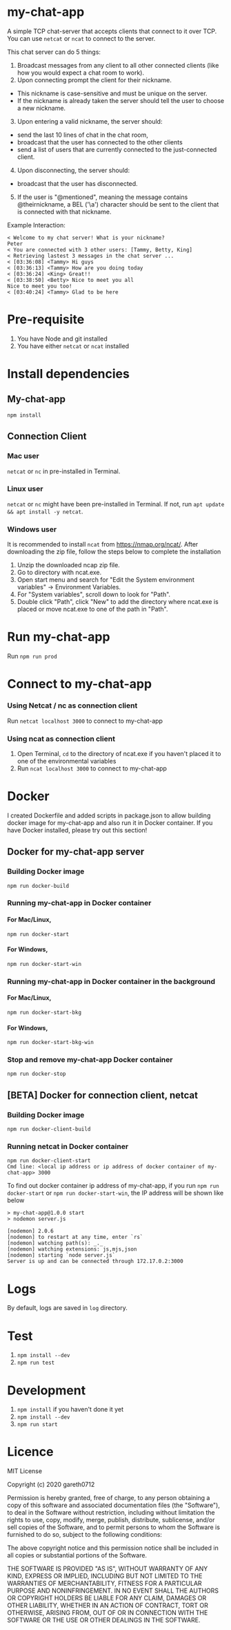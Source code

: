 # my-chat-app

A simple TCP chat-server that accepts clients that connect to it over TCP. You can use `netcat` or `ncat` to connect to the server.

This chat server can do 5 things:

1. Broadcast messages from any client to all other connected clients (like how you would expect a chat room to work).
2. Upon connecting prompt the client for their nickname.

- This nickname is case-sensitive and must be unique on the server.
- If the nickname is already taken the server should tell the user to choose a new nickname.

3. Upon entering a valid nickname, the server should:

- send the last 10 lines of chat in the chat room,
- broadcast that the user has connected to the other clients
- send a list of users that are currently connected to the just-connected client.

4. Upon disconnecting, the server should:

- broadcast that the user has disconnected.

5. If the user is "@mentioned", meaning the message contains @theirnickname, a BEL ('\a') character should be sent to the client that is connected with that nickname.

Example Interaction:

```
< Welcome to my chat server! What is your nickname?
Peter
< You are connected with 3 other users: [Tammy, Betty, King]
< Retrieving lastest 3 messages in the chat server ...
< [03:36:08] <Tammy> Hi guys
< [03:36:13] <Tammy> How are you doing today
< [03:36:24] <King> Great!!
< [03:38:50] <Betty> Nice to meet you all
Nice to meet you too!
< [03:40:24] <Tammy> Glad to be here
```

# Pre-requisite

1. You have Node and git installed
2. You have either `netcat` or `ncat` installed

# Install dependencies

## My-chat-app

`npm install`

## Connection Client

### Mac user

`netcat` or `nc` in pre-installed in Terminal.

### Linux user

`netcat` or `nc` might have been pre-installed in Terminal. If not, run `apt update && apt install -y netcat`.

### Windows user

It is recommended to install `ncat` from https://nmap.org/ncat/. After downloading the zip file, follow the steps below to complete the installation

1. Unzip the downloaded ncap zip file.
2. Go to directory with ncat.exe.
3. Open start menu and search for "Edit the System environment variables" -> Environment Variables.
4. For "System variables", scroll down to look for "Path".
5. Double click "Path", click "New" to add the directory where ncat.exe is placed or move ncat.exe to one of the path in "Path".

# Run my-chat-app

Run `npm run prod`

# Connect to my-chat-app

### Using Netcat / nc as connection client

Run `netcat localhost 3000` to connect to my-chat-app

### Using ncat as connection client

1. Open Terminal, `cd` to the directory of ncat.exe if you haven't placed it to one of the environmental variables
2. Run `ncat localhost 3000` to connect to my-chat-app

# Docker

I created Dockerfile and added scripts in package.json to allow building docker image for my-chat-app and also run it in Docker container. If you have Docker installed, please try out this section!

## Docker for my-chat-app server

### Building Docker image

`npm run docker-build`

### Running my-chat-app in Docker container

#### For Mac/Linux,

`npm run docker-start`

#### For Windows,

`npm run docker-start-win`

### Running my-chat-app in Docker container in the background

#### For Mac/Linux,

`npm run docker-start-bkg`

#### For Windows,

`npm run docker-start-bkg-win`

### Stop and remove my-chat-app Docker container

`npm run docker-stop`

## [BETA] Docker for connection client, netcat

### Building Docker image

`npm run docker-client-build`

### Running netcat in Docker container

```
npm run docker-client-start
Cmd line: <local ip address or ip address of docker container of my-chat-app> 3000
```

To find out docker container ip address of my-chat-app, if you run `npm run docker-start` or `npm run docker-start-win`, the IP address will be shown like below

```
> my-chat-app@1.0.0 start
> nodemon server.js

[nodemon] 2.0.6
[nodemon] to restart at any time, enter `rs`
[nodemon] watching path(s): _._
[nodemon] watching extensions: js,mjs,json
[nodemon] starting `node server.js`
Server is up and can be connected through 172.17.0.2:3000
```

# Logs

By default, logs are saved in `log` directory.

# Test

1. `npm install --dev`
2. `npm run test`

# Development

1. `npm install` if you haven't done it yet
2. `npm install --dev`
3. `npm run start`

# Licence

MIT License

Copyright (c) 2020 gareth0712

Permission is hereby granted, free of charge, to any person obtaining a copy
of this software and associated documentation files (the "Software"), to deal
in the Software without restriction, including without limitation the rights
to use, copy, modify, merge, publish, distribute, sublicense, and/or sell
copies of the Software, and to permit persons to whom the Software is
furnished to do so, subject to the following conditions:

The above copyright notice and this permission notice shall be included in all
copies or substantial portions of the Software.

THE SOFTWARE IS PROVIDED "AS IS", WITHOUT WARRANTY OF ANY KIND, EXPRESS OR
IMPLIED, INCLUDING BUT NOT LIMITED TO THE WARRANTIES OF MERCHANTABILITY,
FITNESS FOR A PARTICULAR PURPOSE AND NONINFRINGEMENT. IN NO EVENT SHALL THE
AUTHORS OR COPYRIGHT HOLDERS BE LIABLE FOR ANY CLAIM, DAMAGES OR OTHER
LIABILITY, WHETHER IN AN ACTION OF CONTRACT, TORT OR OTHERWISE, ARISING FROM,
OUT OF OR IN CONNECTION WITH THE SOFTWARE OR THE USE OR OTHER DEALINGS IN THE
SOFTWARE.
